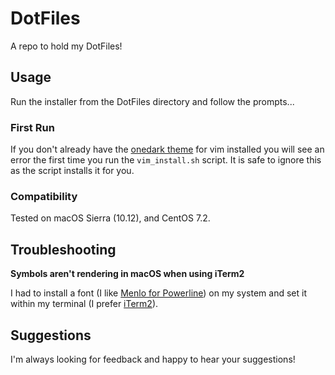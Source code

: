 # DotFiles
A repo to hold my DotFiles!

## Usage
Run the installer from the DotFiles directory and follow the prompts...

### First Run
If you don't already have the [onedark theme](https://github.com/joshdick/onedark.vim) for vim installed you will see an error the first time you run the `vim_install.sh` script. It is safe to ignore this as the script installs it for you.

### Compatibility
Tested on macOS Sierra (10.12), and CentOS 7.2.

## Troubleshooting

**Symbols aren't rendering in macOS when using iTerm2**

I had to install a font (I like [Menlo for Powerline](https://github.com/abertsch/Menlo-for-Powerline)) on my system and set it within my terminal (I prefer [iTerm2](https://www.iterm2.com/)).

## Suggestions
I'm always looking for feedback and happy to hear your suggestions!
